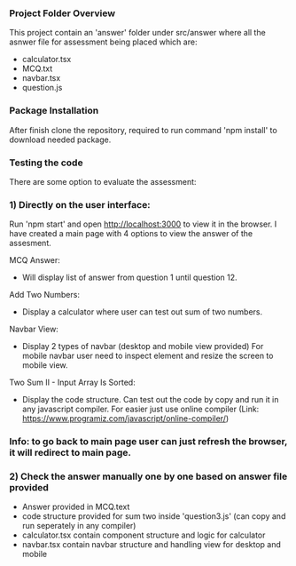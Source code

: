 ### Project Folder Overview
This project contain an 'answer' folder under src/answer where all the asnwer file for assessment being placed which are:
- calculator.tsx
- MCQ.txt
- navbar.tsx
- question.js

### Package Installation
After finish clone the repository, required to run command 'npm install' to download needed package.

### Testing the code
There are some option to evaluate the assessment:

### 1) Directly on the user interface:
Run 'npm start' and open [http://localhost:3000](http://localhost:3000) to view it in the browser.
I have created a main page with 4 options to view the answer of the assesment.

MCQ Answer:
- Will display list of answer from question 1 until question 12.

Add Two Numbers:
- Display a calculator where user can test out sum of two numbers.

Navbar View:
- Display 2 types of navbar (desktop and mobile view provided)
For mobile navbar user need to inspect element and resize the screen to mobile view.

Two Sum II - Input Array Is Sorted:
- Display the code structure. Can test out the code by copy and run it in any javascript compiler.
For easier just use online compiler (Link: https://www.programiz.com/javascript/online-compiler/)

### Info: to go back to main page user can just refresh the browser, it will redirect to main page.

### 2) Check the answer manually one by one based on answer file provided
- Answer provided in MCQ.text
- code structure provided for sum two inside 'question3.js' (can copy and run seperately in any compiler)
- calculator.tsx contain component structure and logic for calculator
- navbar.tsx contain navbar structure and handling view for desktop and mobile

